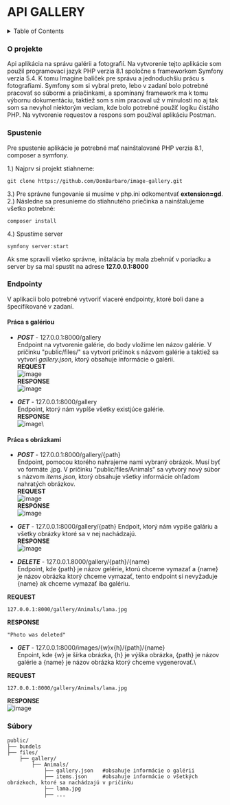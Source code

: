  # API GALLERY
 
 <details>
  <summary>Table of Contents</summary>
  <ol>
    <li>
      <a href="#o-projekte">O projekte</a>
    </li>
    <li>
      <a href="#spustenie">Spustenie</a>
    </li>
    <li>
     <a href="#endpointy">Endpointy</a>
      <ul>
        <li>
         <a href="#práca-s-galériou">Práca s galériou</a> 
        </li>
      </ul>
     <ul>
        <li>
         <a href="#práca-s-obrázkami">Práca s obrázkami</a> 
        </li>
      </ul>
    </li>
    <li><a href="#súbory">Súbory</a></li>
  </ol>
</details>
 
 ### O projekte

Api aplikácia na správu galérii a fotografií. Na vytvorenie tejto aplikácie som použil programovací jazyk PHP verzia 8.1 spoločne s frameworkom Symfony verzia 5.4. K tomu Imagine balíček pre správu a jednoduchšiu prácu s fotografiami. Symfony som si vybral preto, lebo v zadaní bolo potrebné pracovať so súbormi a priačinkami, a spomínaný framework ma k tomu výbornu dokumentáciu, taktiež som s nim pracoval už v minulosti no aj tak som sa nevyhol niektorým veciam, kde bolo potrebné použiť logiku čistáho PHP. Na vytvorenie requestov a respons som používal aplikáciu Postman.

### Spustenie

Pre spustenie aplikácie je potrebné mať nainštalované PHP verzia 8.1, composer a symfony. 

1.) Najprv si projekt stiahneme:
```
git clone https://github.com/DonBarbaro/image-gallery.git
```
3.) Pre správne fungovanie si musíme v php.ini odkomentvať __extension=gd__.\
2.) Následne sa presunieme do stiahnutého priečinka a nainštalujeme všetko potrebné:
```
composer install
```

4.) Spustíme server 
```
symfony server:start
```
Ak sme spravili všetko správne, inštalácia by mala zbehnúť v poriadku a server by sa mal spustit na adrese **127.0.0.1:8000**

### Endpointy

V aplikacii bolo potrebné vytvoriť viaceré endpointy, ktoré boli dane a špecifikované v zadaní.

#### Práca s galériou

- **_POST_** - 127.0.0.1:8000/gallery\
Endpoint na vytvorenie galérie, do body vložime len názov galérie. V pričinku "public/files/" sa vytvorí pričinok s názvom galérie a taktiež sa vytvorí _gallery.json_, ktorý obsahuje informácie o galérii.\
**REQUEST**\
![image](https://user-images.githubusercontent.com/42190301/206431402-932c4cfd-2078-4980-9217-8949bb4445a2.png)\
**RESPONSE**\
![image](https://user-images.githubusercontent.com/42190301/206410845-73d02011-6c89-4d61-983e-cd695253a825.png)

- **_GET_** - 127.0.0.1:8000/gallery\
Endpoint, ktorý nám vypíše všetky existjúce galérie.\
**RESPONSE**\
![image](https://user-images.githubusercontent.com/42190301/206411765-55392c56-e80e-4ba0-b429-0dca0228e4de.png)\

#### Práca s obrázkami

- **_POST_** - 127.0.0.1:8000/gallery/{path}\
Endpoint, pomocou ktorého nahrajeme nami vybraný obrázok. Musí byť vo formáte .jpg. V pričinku "public/files/Animals" sa vytvorý nový súbor s názvom _items.json_, ktorý obsahuje všetky informácie ohľadom nahratých obrázkov.\
**REQUEST**\
![image](https://user-images.githubusercontent.com/42190301/206413416-3d8c29f9-79dd-447f-a743-963edb11fe62.png)\
**RESPONSE**\
![image](https://user-images.githubusercontent.com/42190301/206413614-fd41031f-e81d-43fa-9d85-3248bcbc0354.png)

- **_GET_** - 127.0.0.1:8000/gallery/{path}
Endpoit, ktorý nám vypíše galáriu a všetky obrázky ktoré sa v nej nachádzajú.\
**RESPONSE**\
![image](https://user-images.githubusercontent.com/42190301/206414978-5d95ce40-23f2-4fb9-91b1-389fffdbb31c.png)

- **_DELETE_** - 127.0.0.1.8000/gallery/{path}/{name}\
Endpoint, kde {path} je názov gelérie, ktorú chceme vymazať a {name} je názov obrázka ktorý chceme vymazať, tento endpoint si nevyžaduje {name} ak chceme vymazať iba galériu.

**REQUEST**
```
127.0.0.1:8000/gallery/Animals/lama.jpg
```
**RESPONSE**
```
"Photo was deleted"
```

- **_GET_** - 127.0.0.1:8000/images/{w}x{h}/{path}/{name}\
Enpoint, kde {w} je šírka obrázka, {h} je výška obrázka, {path} je názov galérie a {name} je názov obrázka ktorý chceme vygenerovať.\

**REQUEST**
```
127.0.0.1:8000/gallery/Animals/lama.jpg
```
**RESPONSE**\
![image](https://user-images.githubusercontent.com/42190301/206419291-a3cca05b-b59d-4291-b492-4c519cb7377d.png)

### Súbory
> 
    public/
    ├── bundels
    ├── files/                    
        ├── gallery/          
            ├── Animals/
                ├── gallery.json   #obsahuje informácie o galérii
                ├── items.json     #obsahuje informácie o všetkých obrázkoch, ktoré sa nachádzajú v pričinku
                ├── lama.jpg      
                ├── ...
    






